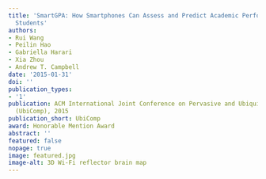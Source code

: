 ```yaml
---
title: 'SmartGPA: How Smartphones Can Assess and Predict Academic Performance of College
  Students'
authors:
- Rui Wang
- Peilin Hao
- Gabriella Harari
- Xia Zhou
- Andrew T. Campbell
date: '2015-01-31'
doi: ''
publication_types:
- '1'
publication: ACM International Joint Conference on Pervasive and Ubiquitous Computing
  (UbiComp), 2015
publication_short: UbiComp
award: Honorable Mention Award
abstract: ''
featured: false
nopage: true
image: featured.jpg
image-alt: 3D Wi-Fi reflector brain map
---
```




